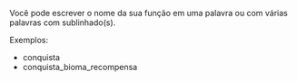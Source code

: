 Você pode escrever o nome da sua função em uma palavra ou com várias palavras com sublinhado(s).

Exemplos:
* conquista
* conquista_bioma_recompensa